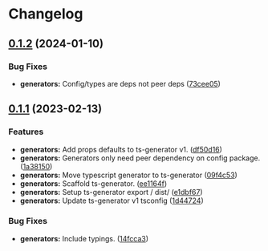 # Changelog

## [0.1.2](https://github.com/BradenM/openapi-generator-clients/compare/@openapi-generator-clients/ts-generator-v0.1.1...@openapi-generator-clients/ts-generator-v0.1.2) (2024-01-10)


### Bug Fixes

* **generators:** Config/types are deps not peer deps ([73cee05](https://github.com/BradenM/openapi-generator-clients/commit/73cee0569d15ebf434e2377982f857a812cc2e71))

## [0.1.1](https://github.com/BradenM/openapi-generator-clients/compare/@openapi-generator-clients/ts-generator-v0.1.0...@openapi-generator-clients/ts-generator-v0.1.1) (2023-02-13)


### Features

* **generators:** Add props defaults to ts-generator v1. ([df50d16](https://github.com/BradenM/openapi-generator-clients/commit/df50d16146bcfd01eb6e5040f2228b600a652dea))
* **generators:** Generators only need peer dependency on config package. ([1a38150](https://github.com/BradenM/openapi-generator-clients/commit/1a38150f131be74f40091444c9ae2f212a0f9310))
* **generators:** Move typescript generator to ts-generator ([09f4c53](https://github.com/BradenM/openapi-generator-clients/commit/09f4c53f864a112196d7a89b62f6d5b4aa4da62d))
* **generators:** Scaffold ts-generator. ([ee1164f](https://github.com/BradenM/openapi-generator-clients/commit/ee1164f5169336a614319b3ef8b92b7c4bb2b776))
* **generators:** Setup ts-generator export / dist/ ([e1dbf67](https://github.com/BradenM/openapi-generator-clients/commit/e1dbf67ae08fda77b127d4fc2a895df144b77509))
* **generators:** Update ts-generator v1 tsconfig ([1d44724](https://github.com/BradenM/openapi-generator-clients/commit/1d447243ee0eb69b351f05c1d0513cf1e55e6210))


### Bug Fixes

* **generators:** Include typings. ([14fcca3](https://github.com/BradenM/openapi-generator-clients/commit/14fcca3cda172d1fb65f83d281199a5369e21c9f))
